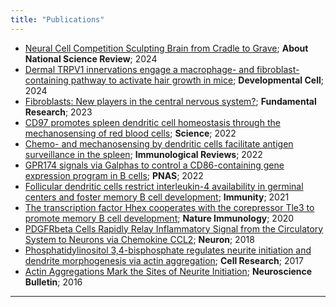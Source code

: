 ```yaml
---
title: "Publications"
---
```



- [Neural Cell Competition Sculpting Brain from Cradle to Grave](https://doi.org/10.1093/nsr/nwaf057); **About National Science Review**; 2024  
- [Dermal TRPV1 innervations engage a macrophage- and fibroblast-containing pathway to activate hair growth in mice](https://doi.org/10.1016/j.devcel.2024.05.019); **Developmental Cell**; 2024  
- [Fibroblasts: New players in the central nervous system?](https://doi.org/10.1016/j.fmre.2023.01.014); **Fundamental Research**; 2023  
- [CD97 promotes spleen dendritic cell homeostasis through the mechanosensing of red blood cells](https://doi.org/10.1126/science.abi5965); **Science**; 2022  
- [Chemo- and mechanosensing by dendritic cells facilitate antigen surveillance in the spleen](https://doi.org/10.1111/imr.13055); **Immunological Reviews**; 2022  
- [GPR174 signals via Galphas to control a CD86-containing gene expression program in B cells](https://doi.org/10.1073/pnas.2201794119); **PNAS**; 2022  
- [Follicular dendritic cells restrict interleukin-4 availability in germinal centers and foster memory B cell development](https://doi.org/10.1016/j.immuni.2021.08.028); **Immunity**; 2021  
- [The transcription factor Hhex cooperates with the corepressor Tle3 to promote memory B cell development](https://doi.org/10.1038/s41590-020-0713-6); **Nature Immunology**; 2020  
- [PDGFRbeta Cells Rapidly Relay Inflammatory Signal from the Circulatory System to Neurons via Chemokine CCL2](https://doi.org/10.1016/j.neuron.2018.08.030); **Neuron**; 2018  
- [Phosphatidylinositol 3,4-bisphosphate regulates neurite initiation and dendrite morphogenesis via actin aggregation](https://doi.org/10.1038/cr.2017.13); **Cell Research**; 2017  
- [Actin Aggregations Mark the Sites of Neurite Initiation](https://doi.org/10.1007/s12264-016-0012-2); **Neuroscience Bulletin**; 2016

---
